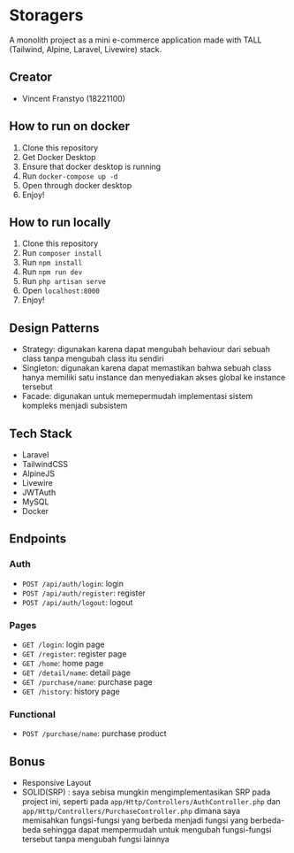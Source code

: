 # Storagers
A monolith project as a mini e-commerce application made with TALL (Tailwind, Alpine, Laravel, Livewire) stack.

## Creator
- Vincent Franstyo (18221100)

## How to run on docker
1. Clone this repository
2. Get Docker Desktop
3. Ensure that docker desktop is running
4. Run `docker-compose up -d`
5. Open through docker desktop
6. Enjoy!

## How to run locally
1. Clone this repository
2. Run `composer install`
3. Run `npm install`
4. Run `npm run dev`
5. Run `php artisan serve`
6. Open `localhost:8000`
7. Enjoy!

## Design Patterns
- Strategy: digunakan karena dapat mengubah behaviour dari sebuah class tanpa mengubah class itu sendiri
- Singleton: digunakan  karena dapat memastikan bahwa sebuah class hanya memiliki satu instance dan menyediakan akses global ke instance tersebut
- Facade: digunakan untuk memepermudah implementasi sistem kompleks menjadi subsistem

## Tech Stack
- Laravel
- TailwindCSS
- AlpineJS
- Livewire
- JWTAuth
- MySQL
- Docker

## Endpoints
### Auth
- `POST /api/auth/login`: login 
- `POST /api/auth/register`: register 
- `POST /api/auth/logout`: logout

### Pages
- `GET /login`: login page
- `GET /register`: register page
- `GET /home`: home page
- `GET /detail/name`: detail page
- `GET /purchase/name`: purchase page
- `GET /history`: history page

### Functional
- `POST /purchase/name`: purchase product

## Bonus
- Responsive Layout
- SOLID(SRP) : saya sebisa mungkin mengimplementasikan SRP pada project ini, seperti pada `app/Http/Controllers/AuthController.php` dan `app/Http/Controllers/PurchaseController.php` dimana saya memisahkan fungsi-fungsi yang berbeda menjadi fungsi yang berbeda-beda sehingga dapat mempermudah untuk mengubah fungsi-fungsi tersebut tanpa mengubah fungsi lainnya
